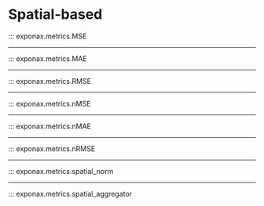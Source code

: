 # Spatial-based

::: exponax.metrics.MSE

---

::: exponax.metrics.MAE

---

::: exponax.metrics.RMSE

---

::: exponax.metrics.nMSE

---

::: exponax.metrics.nMAE

---

::: exponax.metrics.nRMSE

---

::: exponax.metrics.spatial_norm

---

::: exponax.metrics.spatial_aggregator
